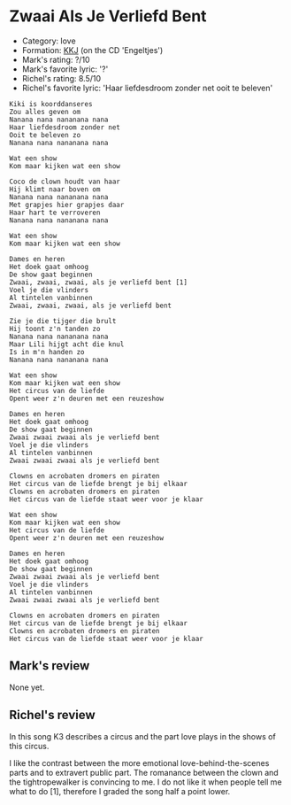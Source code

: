 # Zwaai Als Je Verliefd Bent

 * Category: love
 * Formation: [KKJ](Kkj.md) (on the CD 'Engeltjes')
 * Mark's rating: ?/10
 * Mark's favorite lyric: '?'
 * Richel's rating: 8.5/10
 * Richel's favorite lyric: 'Haar liefdesdroom zonder net ooit te beleven'



```
Kiki is koorddanseres
Zou alles geven om
Nanana nana nananana nana
Haar liefdesdroom zonder net
Ooit te beleven zo
Nanana nana nananana nana

Wat een show
Kom maar kijken wat een show

Coco de clown houdt van haar
Hij klimt naar boven om
Nanana nana nananana nana
Met grapjes hier grapjes daar
Haar hart te verroveren
Nanana nana nananana nana

Wat een show
Kom maar kijken wat een show

Dames en heren
Het doek gaat omhoog
De show gaat beginnen
Zwaai, zwaai, zwaai, als je verliefd bent [1]
Voel je die vlinders
Al tintelen vanbinnen
Zwaai, zwaai, zwaai, als je verliefd bent

Zie je die tijger die brult
Hij toont z'n tanden zo
Nanana nana nananana nana
Maar Lili hijgt acht die knul
Is in m'n handen zo
Nanana nana nananana nana

Wat een show
Kom maar kijken wat een show
Het circus van de liefde
Opent weer z'n deuren met een reuzeshow

Dames en heren
Het doek gaat omhoog
De show gaat beginnen
Zwaai zwaai zwaai als je verliefd bent
Voel je die vlinders
Al tintelen vanbinnen
Zwaai zwaai zwaai als je verliefd bent

Clowns en acrobaten dromers en piraten
Het circus van de liefde brengt je bij elkaar
Clowns en acrobaten dromers en piraten
Het circus van de liefde staat weer voor je klaar

Wat een show
Kom maar kijken wat een show
Het circus van de liefde
Opent weer z'n deuren met een reuzeshow

Dames en heren
Het doek gaat omhoog
De show gaat beginnen
Zwaai zwaai zwaai als je verliefd bent
Voel je die vlinders
Al tintelen vanbinnen
Zwaai zwaai zwaai als je verliefd bent

Clowns en acrobaten dromers en piraten
Het circus van de liefde brengt je bij elkaar
Clowns en acrobaten dromers en piraten
Het circus van de liefde staat weer voor je klaar 
```

## Mark's review

None yet.

## Richel's review

In this song K3 describes a circus and the part love plays in the shows of this circus.

I like the contrast between the more emotional love-behind-the-scenes parts and to extravert public part.
The romanance between the clown and the tightropewalker is convincing to me. I do not like
it when people tell me what to do [1], therefore I graded the song half a point lower.